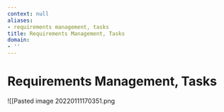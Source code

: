 ```yaml
---
context: null
aliases:
- requirements management, tasks
title: Requirements Management, Tasks
domain:
- ''
---
```


# Requirements Management, Tasks

![[Pasted image 20220111170351.png
